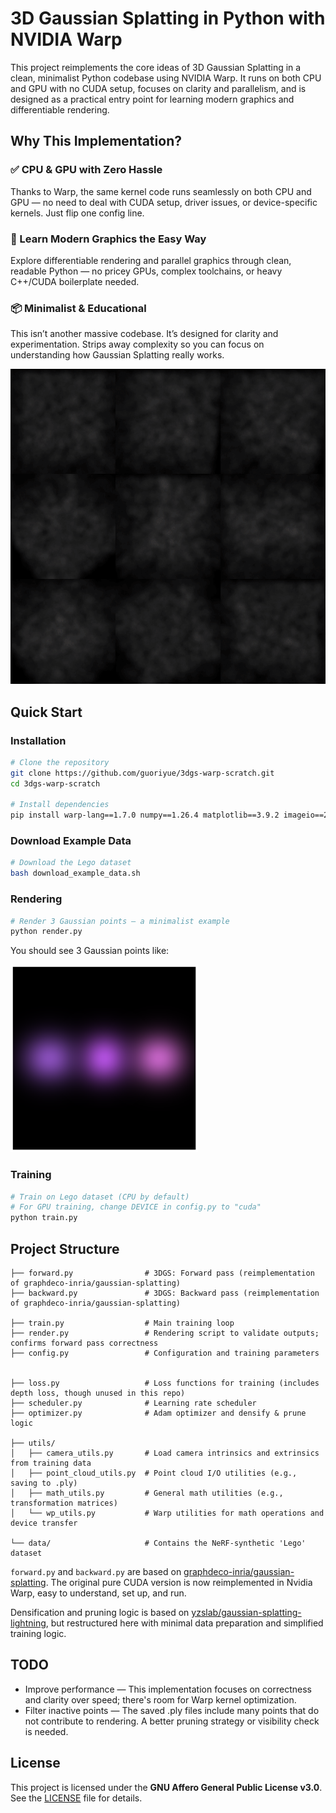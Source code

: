 # 3D Gaussian Splatting in Python with NVIDIA Warp

This project reimplements the core ideas of 3D Gaussian Splatting in a clean, minimalist Python codebase using NVIDIA Warp. It runs on both CPU and GPU with no CUDA setup, focuses on clarity and parallelism, and is designed as a practical entry point for learning modern graphics and differentiable rendering.

## Why This Implementation?

### ✅ CPU & GPU with Zero Hassle

Thanks to Warp, the same kernel code runs seamlessly on both CPU and GPU — no need to deal with CUDA setup, driver issues, or device-specific kernels. Just flip one config line.

### 🧠 Learn Modern Graphics the Easy Way

Explore differentiable rendering and parallel graphics through clean, readable Python — no pricey GPUs, complex toolchains, or heavy C++/CUDA boilerplate needed.

### 📦 Minimalist & Educational

This isn’t another massive codebase. It’s designed for clarity and experimentation. Strips away complexity so you can focus on understanding how Gaussian Splatting really works.

![The training video](examples/example_train_lego.gif)

## Quick Start

### Installation

```bash
# Clone the repository
git clone https://github.com/guoriyue/3dgs-warp-scratch.git
cd 3dgs-warp-scratch

# Install dependencies
pip install warp-lang==1.7.0 numpy==1.26.4 matplotlib==3.9.2 imageio==2.34.1 tqdm==4.66.5 plyfile torch==2.6.0
```

### Download Example Data

```bash
# Download the Lego dataset
bash download_example_data.sh
```


### Rendering

```bash
# Render 3 Gaussian points – a minimalist example
python render.py
```
You should see 3 Gaussian points like:

<img src="examples/example_render.png" alt="this" width="300"/>

### Training

```bash
# Train on Lego dataset (CPU by default)
# For GPU training, change DEVICE in config.py to "cuda"
python train.py
```


## Project Structure

```
├── forward.py                # 3DGS: Forward pass (reimplementation of graphdeco-inria/gaussian-splatting)
├── backward.py               # 3DGS: Backward pass (reimplementation of graphdeco-inria/gaussian-splatting)

├── train.py                  # Main training loop
├── render.py                 # Rendering script to validate outputs; confirms forward pass correctness
├── config.py                 # Configuration and training parameters


├── loss.py                   # Loss functions for training (includes depth loss, though unused in this repo)
├── scheduler.py              # Learning rate scheduler
├── optimizer.py              # Adam optimizer and densify & prune logic

├── utils/
│   ├── camera_utils.py       # Load camera intrinsics and extrinsics from training data
│   ├── point_cloud_utils.py  # Point cloud I/O utilities (e.g., saving to .ply)
│   ├── math_utils.py         # General math utilities (e.g., transformation matrices)
│   └── wp_utils.py           # Warp utilities for math operations and device transfer

└── data/                     # Contains the NeRF-synthetic 'Lego' dataset

```

`forward.py` and `backward.py` are based on [graphdeco-inria/gaussian-splatting](https://github.com/graphdeco-inria/gaussian-splatting). The original pure CUDA version is now reimplemented in Nvidia Warp, easy to understand, set up, and run.

Densification and pruning logic is based on [yzslab/gaussian-splatting-lightning](https://github.com/yzslab/gaussian-splatting-lightning), but restructured here with minimal data preparation and simplified training logic.

## TODO

- Improve performance — This implementation focuses on correctness and clarity over speed; there's room for Warp kernel optimization.
- Filter inactive points — The saved .ply files include many points that do not contribute to rendering. A better pruning strategy or visibility check is needed.


## License

This project is licensed under the **GNU Affero General Public License v3.0**.  
See the [LICENSE](./LICENSE) file for details.